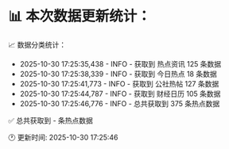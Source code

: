 📊 本次数据更新统计：
==========================

📈 数据分类统计：
- 2025-10-30 17:25:35,438 - INFO - 获取到 热点资讯 125 条数据
- 2025-10-30 17:25:38,339 - INFO - 获取到 今日热点 18 条数据
- 2025-10-30 17:25:41,773 - INFO - 获取到 公社热帖 127 条数据
- 2025-10-30 17:25:44,787 - INFO - 获取到 财经日历 105 条数据
- 2025-10-30 17:25:46,776 - INFO - 总共获取到 375 条热点数据

✅ 总共获取到 - 条热点数据

🕐 更新时间: 2025-10-30 17:25:46
